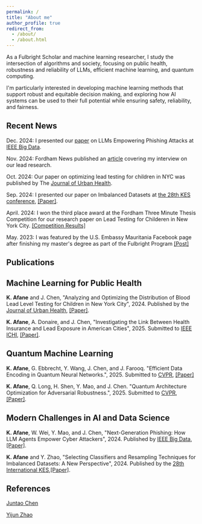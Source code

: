 ```yaml
---
permalink: /
title: "About me"
author_profile: true
redirect_from: 
  - /about/
  - /about.html
---
```


As a Fulbright Scholar and machine learning researcher, I study the intersection of algorithms and society, 
focusing on public health, robustness and reliability of LLMs, efficient machine learning, and quantum computing. 

I'm particularly interested in developing machine learning methods that support robust and equitable decision making, and exploring how AI systems can be used to their full potential while ensuring safety, reliability, and fairness.

Recent News
------

Dec. 2024: I presented our [paper](https://ieeexplore.ieee.org/abstract/document/10825018) on LLMs Empowering Phishing Attacks at [IEEE Big Data](https://www3.cs.stonybrook.edu/~ieeebigdata2024/).

Nov. 2024: Fordham News published an [article](https://now.fordham.edu/science-and-technology/lead-testing-efforts-may-be-missing-kids-in-high-risk-nyc-neighborhoods-study-says/) covering my interview on our lead research.

Oct. 2024: Our paper on optimizing lead testing for children in NYC was published by The [Journal of Urban Health](https://link.springer.com/article/10.1007/s11524-024-00920-5).

Sep. 2024: I presented our paper on Imbalanced Datasets at [the 28th KES conference](http://kes2024.kesinternational.org), [[Paper]](https://www.sciencedirect.com/science/article/pii/S1877050924025845).

April. 2024: I won the third place award at the Fordham Three Minute Thesis Competition for our research paper on Lead Testing for Childeren in New York City. [[Competition Results]](https://www.fordham.edu/graduate-school-of-arts-and-sciences/student-resources/professional-development/three-minute-thesis-competition/)

May. 2023: I was featured by the U.S. Embassy Mauritania Facebook page after finishing my master's degree as part of the Fulbright Program [[Post]](https://www.facebook.com/usembnouakchott/posts/pfbid028hwuTBcjcYLMGxu725uQggimQyzJDhGNe4ZeKtDMKTjZ9xM9QZKw8RpFEWLoEVgql)

Publications
------

Machine Learning for Public Health
----
**K. Afane** and J. Chen, "Analyzing and Optimizing the Distribution of Blood Lead Level Testing for Children in New York City", 2024. Published by the [Journal of Urban Health](https://link.springer.com/journal/11524), [[Paper]](https://link.springer.com/article/10.1007/s11524-024-00920-5).

**K. Afane**, A. Donaire, and J. Chen, "Investigating the Link Between Health Insurance and Lead Exposure in American Cities", 2025. Submitted to [IEEE ICHI](https://events.dimes.unical.it/ichi2025/), [[Paper]](https://drive.google.com/file/d/1ipxh-qkm9iZrfj_tyvU22VkVEaTC9QQL/view?usp=sharing).


Quantum Machine Learning
---

**K. Afane**, G. Ebbrecht, Y. Wang, J. Chen, and J. Farooq. "Efficient Data Encoding in Quantum Neural Networks.", 2025. Submitted to [CVPR](https://cvpr.thecvf.com), [[Paper]](https://drive.google.com/file/d/1e32RmdXg_2x5Ccrts4jhgNSLiBgRpUU0/view)

**K. Afane**, Q. Long, H. Shen, Y. Mao, and J. Chen. "Quantum Architecture Optimization for Adversarial Robustness.", 2025. Submitted to [CVPR](https://cvpr.thecvf.com), [[Paper]](https://drive.google.com/file/d/1WIzKM_6GQMaqa24Se6s93FTXOkCNSlFS/view).

Modern Challenges in AI and Data Science
---
**K. Afane**, W. Wei, Y. Mao, and J. Chen, "Next-Generation Phishing: How LLM Agents Empower Cyber Attackers", 2024. Published by [IEEE Big Data](https://www3.cs.stonybrook.edu/~ieeebigdata2024/), [[Paper]](https://arxiv.org/abs/2411.13874).

**K. Afane** and Y. Zhao, "Selecting Classifiers and Resampling Techniques for Imbalanced Datasets: A New Perspective", 2024. Published by the [28th International KES](http://kes2024.kesinternational.org),[[Paper]](https://www.sciencedirect.com/science/article/pii/S1877050924025845).

References
------

[Juntao Chen](https://juntaochen1.github.io)

[Yijun Zhao](https://www.fordham.edu/academics/departments/computer-and-information-science/faculty-and-administration/yijun-zhao/)
